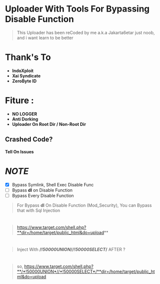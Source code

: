 # **Uploader With Tools For Bypassing Disable Function**

> This Uploader has been reCoded by me a.k.a Jakarta6etar
just noob, and i want learn to be better

# Thank's To

- **IndoXploit**
- **Xai Syndicate**
- **ZeroByte ID**

# Fiture :
- **NO LOGGER**
- **Anti Dorking**
- **Uploader On Root Dir / Non-Root Dir**

## Crashed Code?
#### Tell On Issues

# ***NOTE***
- [x] Bypass Symlink, Shell Exec Disable Func
- [ ] Bypass **dl** on Disable Function
- [ ] Bypass Every Disable Function

> For Bypass **dl** On Disable Function (Mod_Security), You can Bypass that with Sql Injection
#
> https://www.target.com/shell.php?**dir=/home/target/public_html&do=upload**
#
> Inject With **/*!50000UNION*//*!50000SELECT*/** AFTER ?
#
> so, https://www.target.com/shell.php?**/*!50000UNION*//*!50000SELECT*/**dir=/home/target/public_html&do=upload
